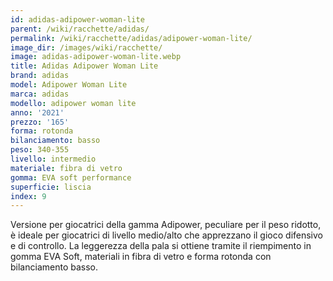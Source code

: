 ```yaml
---
id: adidas-adipower-woman-lite
parent: /wiki/racchette/adidas/
permalink: /wiki/racchette/adidas/adipower-woman-lite/
image_dir: /images/wiki/racchette/
image: adidas-adipower-woman-lite.webp
title: Adidas Adipower Woman Lite
brand: adidas
model: Adipower Woman Lite
marca: adidas
modello: adipower woman lite
anno: '2021'
prezzo: '165'
forma: rotonda
bilanciamento: basso
peso: 340-355
livello: intermedio
materiale: fibra di vetro
gomma: EVA soft performance
superficie: liscia
index: 9
---
```

Versione per giocatrici della gamma Adipower, peculiare per il peso ridotto, è ideale per giocatrici di livello medio/alto che apprezzano il gioco difensivo e di controllo. La leggerezza della pala si ottiene tramite il riempimento in gomma EVA Soft, materiali in fibra di vetro e forma rotonda con bilanciamento basso.